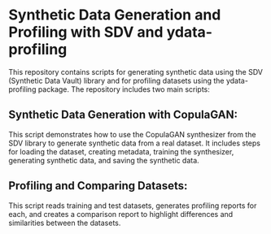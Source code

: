 # Synthetic Data Generation and Profiling with SDV and ydata-profiling
This repository contains scripts for generating synthetic data using the SDV (Synthetic Data Vault) library and for profiling datasets using the ydata-profiling package. The repository includes two main scripts:

## Synthetic Data Generation with CopulaGAN: 
This script demonstrates how to use the CopulaGAN synthesizer from the SDV library to generate synthetic data from a real dataset. It includes steps for loading the dataset, creating metadata, training the synthesizer, generating synthetic data, and saving the synthetic data.

## Profiling and Comparing Datasets: 
This script reads training and test datasets, generates profiling reports for each, and creates a comparison report to highlight differences and similarities between the datasets.

